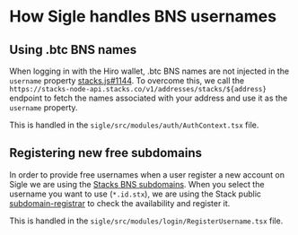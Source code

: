 # How Sigle handles BNS usernames

## Using .btc BNS names

When logging in with the Hiro wallet, .btc BNS names are not injected in the `username` property [stacks.js#1144](https://github.com/hirosystems/stacks.js/issues/1144). To overcome this, we call the `https://stacks-node-api.stacks.co/v1/addresses/stacks/${address}` endpoint to fetch the names associated with your address and use it as the `username` property.

This is handled in the `sigle/src/modules/auth/AuthContext.tsx` file.

## Registering new free subdomains

In order to provide free usernames when a user register a new account on Sigle we are using the [Stacks BNS subdomains](https://docs.stacks.co/build-apps/references/bns#subdomains).
When you select the username you want to use (`*.id.stx`), we are using the Stack public [subdomain-registrar](https://github.com/stacks-network/subdomain-registrar) to check the availability and register it.

This is handled in the `sigle/src/modules/login/RegisterUsername.tsx` file.
